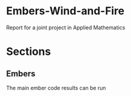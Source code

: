 # Embers-Wind-and-Fire
Report for a joint project in Applied Mathematics


# Sections

## Embers

The main ember code results can be run